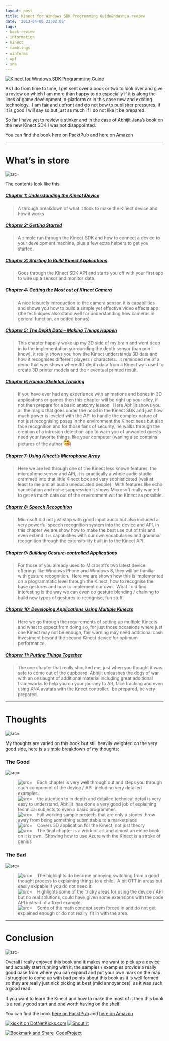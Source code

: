 ```yaml
---
layout: post
title: Kinect for Windows SDK Programming Guide&ndash;a review
date: '2013-04-06 23:02:06'
tags:
- book-review
- information
- kinect
- ramblings
- winforms
- wpf
- xna
---
```


[![Kinect for Windows SDK Programming Guide](http://1.2.3.12/bmi/dgdsbygo8mp3h.cloudfront.net/sites/default/files/imagecache/productview_larger/2380OT.jpg "Kinect for Windows SDK Programming Guide")](http://www.packtpub.com/sites/default/files/2380OT.jpg)

As I do from time to time, I get sent over a book or two to look over and give a review on which I am more than happy to do especially if it is along the lines of game development, x-platform or in this case new and exciting technology.&nbsp; I am fair and upfront and do not bow to publisher pressures, if it is good I will say so but just as much if I do not like it be prepared.

So far I have yet to review a stinker and in the case of Abhijit Jana’s book on the new Kinect SDK I was not disappointed.

You can find the book [here on PacktPub](http://bit.ly/LUYcyD) and [here on Amazon](http://www.amazon.com/Kinect-Windows-SDK-Programming-Guide/product-reviews/1849692386/ref=dp_top_cm_cr_acr_txt?ie=UTF8&showViewpoints=1)

* * *

# What’s in store

![src=]()

The contents look like this:

##### [Chapter 1: Understanding the Kinect Device](http://www.packtpub.com/kinect-for-windows-software-development-kit-programming-guide/book#chapter_1)

> A through breakdown of what it took to make the Kinect device and how it works

##### [Chapter 2: Getting Started](http://www.packtpub.com/kinect-for-windows-software-development-kit-programming-guide/book#chapter_2)

> A simple run through the Kinect SDK and how to connect a device to your development machine, plus a few extra helpers to get you started.

##### [Chapter 3: Starting to Build Kinect Applications](http://www.packtpub.com/kinect-for-windows-software-development-kit-programming-guide/book#chapter_3)

> Goes through the Kinect SDK API and starts you off with your first app to wire up a sensor and monitor data.

##### [Chapter 4: Getting the Most out of Kinect Camera](http://www.packtpub.com/kinect-for-windows-software-development-kit-programming-guide/book#chapter_4)

> A nice leisurely introduction to the camera sensor, it is capabilities and shows you how to build a simple yet effective video effects app (the techniques also stand well for understanding how cameras in general function, an added bonus)

##### [Chapter 5: The Depth Data – Making Things Happen](http://www.packtpub.com/kinect-for-windows-software-development-kit-programming-guide/book#chapter_5)

> This chapter happily woke up my 3D side of my brain and went deep in to the implementation surrounding the depth sensor (ban pun I know), it really shows you how the Kinect understands 3D data and how it recognises different players / characters.&nbsp; it reminded me of a demo that was shown where 3D depth data from a Kinect was used to create 3D printer models and their eventual printed result.

##### [Chapter 6: Human Skeleton Tracking](http://www.packtpub.com/kinect-for-windows-software-development-kit-programming-guide/book#chapter_6)

> If you have ever had any experience with animations and bones in 3D applications or games then this chapter will be right up your alley, if not then prepare for a basic anatomy lesson.&nbsp; Here Abhijit shows you all the magic that goes under the hood in the Kinect SDK and just how much power is leveled with the API to handle the complex nature of not just recognising poses in the environment the Kinect sees but also face recognition and for those fans of security, he walks through the creation of a intrusion detection app to warn you of unwanted guests need your favorite things, like your computer (waning also contains pictures of the author ![Smile with tongue out](/Images/wordpress/2013/04/wlEmoticon-smilewithtongueout.png))

##### [Chapter 7: Using Kinect’s Microphone Array](http://www.packtpub.com/kinect-for-windows-software-development-kit-programming-guide/book#chapter_7)

> Here we are led through one of the Kinect less known features, the microphone sensor and API, it is practically a whole audio studio crammed into that little Kinect box and very sophisticated (well at least to me and all audio uneducated people).&nbsp; With features like echo cancellation and noise suppression it shows Microsoft really wanted to get as much data out of the environment wit the Kinect as possible.

##### [Chapter 8: Speech Recognition](http://www.packtpub.com/kinect-for-windows-software-development-kit-programming-guide/book#chapter_8)

> Microsoft did not just stop with good input audio but also included a very powerful speech recognition system into the device and API, in this chapter we are show how to make the best use out of this and even extend it is capabilities with our own vocabularies and grammar recognition through the extensibility built in to the Kinect API.

##### [Chapter 9: Building Gesture-controlled Applications](http://www.packtpub.com/kinect-for-windows-software-development-kit-programming-guide/book#chapter_9)

> For those of you already used to Microsoft’s two latest device offerings like Windows Phone and Windows 8, they will be familiar with gesture recognition.&nbsp; Here we are shown how this is implemented on a programmatic level through the Kinect, how to recognise the base gestures and how to implement our own.&nbsp; What I did find interesting is the way we can even do gesture blending / chaining to build new types of gestures to recognise, fun stuff.

##### [Chapter 10: Developing Applications Using Multiple Kinects](http://www.packtpub.com/kinect-for-windows-software-development-kit-programming-guide/book#chapter_10)

> Here we go through the requirements of setting up multiple Kinects and what to expect from doing so, for just those occasions where just one Kinect may not be enough, fair warning may need additional cash investment beyond the second Kinect device for optimum performance.

##### [Chapter 11: Putting Things Together](http://www.packtpub.com/kinect-for-windows-software-development-kit-programming-guide/book#chapter_11)

> The one chapter that really shocked me, just when you thought it was safe to come out of the cupboard, Abhijit unleashes the dogs of war with an onslaught of additional material including great additional frameworks to help you on your journey to AR, face tracking and even using XNA avatars with the Knect controller.&nbsp; be prepared, be very prepared.

* * *

# Thoughts

![src=]()

My thoughts are varied on this book but still heavily weighted on the very good side, here is a simple breakdown of my thoughts:

### The Good

![src=]()

> ![src=]()&nbsp;&nbsp;&nbsp; Each chapter is very well through out and steps you through each component of the device / API&nbsp; including very detailed examples.  
> ![src=]()&nbsp;&nbsp;&nbsp; the attention to in depth and detailed technical detail is very easy to understand, Abhijit&nbsp; has done a very good job of explaining technical subjects to even a basic programmer.  
> ![src=]()&nbsp;&nbsp;&nbsp; Full working sample projects that are only a stones throw away from being something submittable to a marketplace  
> ![src=]()&nbsp;&nbsp;&nbsp; Covers 3D application for the Kinect, not just theory  
> ![src=]()&nbsp;&nbsp;&nbsp; The final chapter is a work of art and almost an entire book on it is own.&nbsp; Showing how to use Azure with the Kinect is a stroke of genius

### The Bad

![src=]()

> ![src=]()&nbsp;&nbsp;&nbsp; The highlights do become annoying switching from a good thought process to explaining things to a child.&nbsp; A bit OTT in areas but easily skipable if you do not need it.  
> ![src=]()&nbsp;&nbsp;&nbsp; Highlights some of the tricky areas for using the device / API but no real solutions, could have given some extensions with the code API instead of a fixed example.  
> ![src=]()&nbsp;&nbsp;&nbsp; Some of the math concept seem forced in and do not get explained enough or do not really&nbsp; fit in with the area.

* * *

# Conclusion

![src=]()

Overall I really enjoyed this book and it makes me want to pick up a device and actually start running with it, the samples / examples provide a really good base from where you can expand and put your own mark on the map.&nbsp; I struggled to come up with bad points about this book as it is well formed so they are really just nick picking at best (mild annoyances)&nbsp; as it was such a good read.

If you want to learn the Kinect and how to make the most of it then this book is a really good start and one worth having on the shelf.

You can find the book [here on PacktPub](http://bit.ly/LUYcyD) and [here on Amazon](http://www.amazon.com/Kinect-Windows-SDK-Programming-Guide/product-reviews/1849692386/ref=dp_top_cm_cr_acr_txt?ie=UTF8&showViewpoints=1)

[![kick it on DotNetKicks.com](http://www.dotnetkicks.com/Services/Images/KickItImageGenerator.ashx?url=http://darkgenesis.zenithmoon.com/kinect-for-windows-sdk-programming-guidea-review/&bgcolor=6600FF)](http://www.dotnetkicks.com/kick/?url=http://darkgenesis.zenithmoon.com/kinect-for-windows-sdk-programming-guidea-review/) [![Shout it](http://dotnetshoutout.com/image.axd?url=http://darkgenesis.zenithmoon.com/kinect-for-windows-sdk-programming-guidea-review/)](http://dotnetshoutout.com/Submit?url=http://darkgenesis.zenithmoon.com/kinect-for-windows-sdk-programming-guidea-review/)<script type="text/javascript">// <![CDATA[
var dzone_url = 'http://darkgenesis.zenithmoon.com/kinect-for-windows-sdk-programming-guidea-review/';
// ]]></script>  
<script type="text/javascript">// <![CDATA[
var dzone_title = 'Kinect for Windows SDK Programming Guide–a review';
// ]]></script>  
<script type="text/javascript">// <![CDATA[
var dzone_blurb = 'Kinect for Windows SDK Programming Guide–a review';
// ]]></script>  
<script type="text/javascript">// <![CDATA[
var dzone_style = '2';
// ]]></script>  
<script type="text/javascript" src="http://widgets.dzone.com/links/widgets/zoneit.js" language="javascript"></script><script type="text/javascript">// <![CDATA[
var addthis_pub="runxc1";
// ]]></script>[![Bookmark and Share](http://s7.addthis.com/static/btn/lg-share-en.gif)](http://www.addthis.com/bookmark.php?v=20) &nbsp;<script type="text/javascript" src="http://s7.addthis.com/js/200/addthis_widget.js"></script>[CodeProject](http://www.codeproject.com/script/Articles/BlogFeedList.aspx?amid=9502591)
